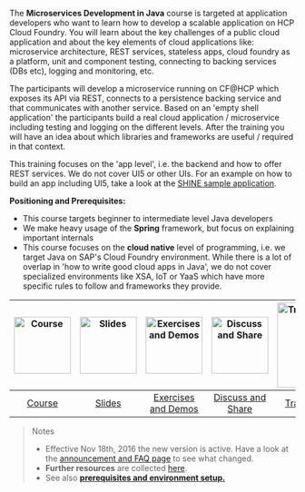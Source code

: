The **Microservices Development in Java** course is targeted at application developers who want to learn how to develop a scalable application on HCP Cloud Foundry. You will learn about the key challenges of a public cloud application and about the key elements of cloud applications like: microservice architecture, REST services, stateless apps, cloud foundry as a platform, unit and component testing, connecting to backing services (DBs etc), logging and monitoring, etc.

The participants will develop a microservice running on CF@HCP which exposes its API via REST, connects to a persistence backing service and that communicates with another service. Based on an 'empty shell application' the participants build a real cloud application / microservice including testing and logging on the different levels. After the training you will have an idea about which libraries and frameworks are useful / required in that context.

This training focuses on the 'app level', i.e. the backend and how to offer REST services. We do not cover UI5 or other UIs. For an example on how to build an app including UI5, take a look at the [SHINE sample application](https://github.wdf.sap.corp/refapps/shine-cf).

**Positioning and Prerequisites:**
* This course targets beginner to intermediate level Java developers
* We make heavy usage of the **Spring** framework, but focus on explaining important internals
* This course focuses on the **cloud native** level of programming, i.e. we target Java on SAP's Cloud Foundry environment. While there is a lot of overlap in 'how to write good cloud apps in Java', we do not cover specialized environments like XSA, IoT or YaaS which have more specific rules to follow and frameworks they provide.

| [<img src="https://github.com/cdcsap/cc-coursematerial/blob/master/Z_ReuseImages/images/training.jpg" height="100" alt="Course"/>](https://github.com/cdcsap/cc-coursematerial/wiki/Course) | [<img src="https://github.com/cdcsap/cc-coursematerial/blob/master/Z_ReuseImages/images/documents.jpg" height="100" alt="Slides"/>](http://mo-9d199bd4b.mo.sap.corp:8080/job/cc-coursematerial/lastSuccessfulBuild/artifact/Z_Presentations/cc-appdev-java.pdf) | [<img src="https://github.com/cdcsap/cc-coursematerial/blob/master/Z_ReuseImages/images/yourTurn.jpg" height="100" alt="Exercises and Demos"/>](https://github.com/cdcsap/cc-coursematerial/wiki/Exercises-and-Demos) | [<img src="https://github.com/cdcsap/cc-coursematerial/blob/master/Z_ReuseImages/images/share.jpg" height="100" alt="Discuss and Share"/>](https://jam4.sapjam.com/groups/about_page/qXGUpaYj8Jn3pPCB9xdXiE) | [<img src="https://github.com/cdcsap/cc-coursematerial/blob/master/Z_ReuseImages/images/trainersCorner.jpg" width="150" alt="Trainer's Corner"/>](https://github.com/cdcsap/cc-coursematerial/wiki/Trainer-Guide)  |
| :---: | :---: | :---: | :---: |:---: |
| [Course](https://github.com/cdcsap/cc-coursematerial/wiki/Course) | [Slides](http://mo-9d199bd4b.mo.sap.corp:8080/job/cc-coursematerial/lastSuccessfulBuild/artifact/Z_Presentations/cc-appdev-java.pdf) | [Exercises and Demos](https://github.com/cdcsap/cc-coursematerial/wiki/Exercises-and-Demos) | [Discuss and Share](https://jam4.sapjam.com/groups/about_page/qXGUpaYj8Jn3pPCB9xdXiE) | [Trainer's Corner](https://github.com/cdcsap/cc-coursematerial/wiki/Trainer-Guide) |

> Notes
>- Effective Nov 18th, 2016 the new version is active. Have a look at the [announcement and FAQ page](https://github.com/cdcsap/cc-coursematerial/blob/master/AnnouncementOfNewVersion.md) to see what changed.
>- **Further resources** are collected [here](https://github.com/cdcsap/cc-coursematerial/wiki/Resources-and-SDKs).
>- See also **[prerequisites and environment setup.](https://github.com/cdcsap/cc-coursematerial/wiki/Course#prerequisites)**

